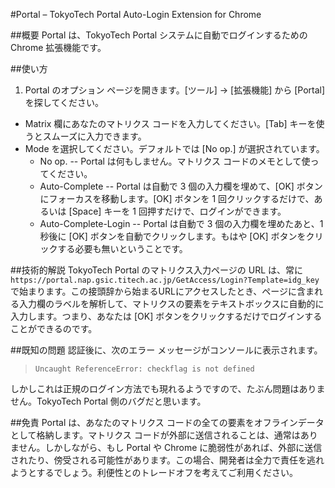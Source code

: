 #Portal – TokyoTech Portal Auto-Login Extension for Chrome

##概要
Portal は、TokyoTech Portal システムに自動でログインするための Chrome 拡張機能です。

##使い方
1. Portal のオプション ページを開きます。[ツール] → [拡張機能] から [Portal] を探してください。
* Matrix 欄にあなたのマトリクス コードを入力してください。[Tab] キーを使うとスムーズに入力できます。
* Mode を選択してください。デフォルトでは [No op.] が選択されています。
  * No op. -- Portal は何もしません。マトリクス コードのメモとして使ってください。
  * Auto-Complete -- Portal は自動で 3 個の入力欄を埋めて、[OK] ボタンにフォーカスを移動します。[OK] ボタンを 1 回クリックするだけで、あるいは [Space] キーを 1 回押すだけで、ログインができます。
  * Auto-Complete-Login -- Portal は自動で 3 個の入力欄を埋めたあと、1 秒後に [OK] ボタンを自動でクリックします。もはや [OK] ボタンをクリックする必要も無いということです。

##技術的解説
TokyoTech Portal のマトリクス入力ページの URL は、常に `https://portal.nap.gsic.titech.ac.jp/GetAccess/Login?Template=idg_key` で始まります。この接頭辞から始まるURLにアクセスしたとき、ページに含まれる入力欄のラベルを解析して、マトリクスの要素をテキストボックスに自動的に入力します。つまり、あなたは [OK] ボタンをクリックするだけでログインすることができるのです。

##既知の問題
認証後に、次のエラー メッセージがコンソールに表示されます。

> `Uncaught ReferenceError: checkflag is not defined`

しかしこれは正規のログイン方法でも現れるようですので、たぶん問題はありません。TokyoTech Portal 側のバグだと思います。

##免責
Portal は、あなたのマトリクス コードの全ての要素をオフラインデータとして格納します。マトリクス コードが外部に送信されることは、通常はありません。しかしながら、もし Portal や Chrome に脆弱性があれば、外部に送信されたり、傍受される可能性があります。この場合、開発者は全力で責任を逃れようとするでしょう。利便性とのトレードオフを考えてご利用ください。